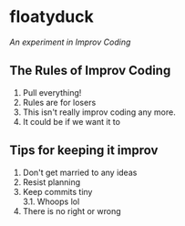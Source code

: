 floatyduck
==========
*An experiment in Improv Coding*


The Rules of Improv Coding
---
1. Pull everything!
2. Rules are for losers
3. This isn't really improv coding any more.
4. It could be if we want it to

Tips for keeping it improv
---
1. Don't get married to any ideas
2. Resist planning
3. Keep commits tiny  
3.1. Whoops lol
4. There is no right or wrong
